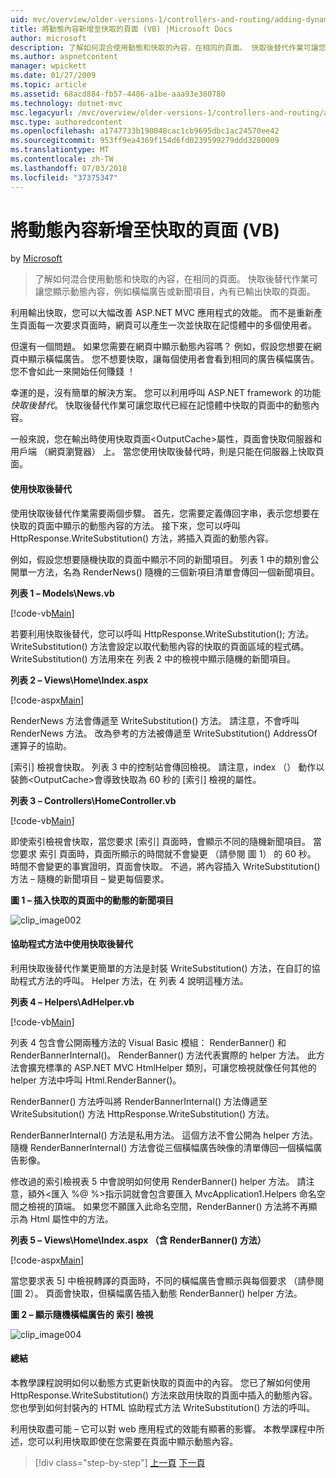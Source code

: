 ```yaml
---
uid: mvc/overview/older-versions-1/controllers-and-routing/adding-dynamic-content-to-a-cached-page-vb
title: 將動態內容新增至快取的頁面 (VB) |Microsoft Docs
author: microsoft
description: 了解如何混合使用動態和快取的內容，在相同的頁面。 快取後替代作業可讓您顯示橫幅廣告 o 之類的動態內容...
ms.author: aspnetcontent
manager: wpickett
ms.date: 01/27/2009
ms.topic: article
ms.assetid: 68acd884-fb57-4486-a1be-aaa93e380780
ms.technology: dotnet-mvc
msc.legacyurl: /mvc/overview/older-versions-1/controllers-and-routing/adding-dynamic-content-to-a-cached-page-vb
msc.type: authoredcontent
ms.openlocfilehash: a1747733b190048cac1cb9695dbc1ac24570ee42
ms.sourcegitcommit: 953ff9ea4369f154d6fd0239599279ddd3280009
ms.translationtype: MT
ms.contentlocale: zh-TW
ms.lasthandoff: 07/03/2018
ms.locfileid: "37375347"
---
```

<a name="adding-dynamic-content-to-a-cached-page-vb"></a>將動態內容新增至快取的頁面 (VB)
====================
by [Microsoft](https://github.com/microsoft)

> 了解如何混合使用動態和快取的內容，在相同的頁面。 快取後替代作業可讓您顯示動態內容，例如橫幅廣告或新聞項目，內有已輸出快取的頁面。


利用輸出快取，您可以大幅改善 ASP.NET MVC 應用程式的效能。 而不是重新產生頁面每一次要求頁面時，網頁可以產生一次並快取在記憶體中的多個使用者。

但還有一個問題。 如果您需要在網頁中顯示動態內容嗎？ 例如，假設您想要在網頁中顯示橫幅廣告。 您不想要快取，讓每個使用者會看到相同的廣告橫幅廣告。 您不會如此一來開始任何賺錢 ！

幸運的是，沒有簡單的解決方案。 您可以利用呼叫 ASP.NET framework 的功能*快取後替代*。 快取後替代作業可讓您取代已經在記憶體中快取的頁面中的動態內容。


一般來說，您在輸出時使用快取頁面&lt;OutputCache&gt;屬性，頁面會快取伺服器和用戶端 （網頁瀏覽器） 上。 當您使用快取後替代時，則是只能在伺服器上快取頁面。


#### <a name="using-post-cache-substitution"></a>使用快取後替代

使用快取後替代作業需要兩個步驟。 首先，您需要定義傳回字串，表示您想要在快取的頁面中顯示的動態內容的方法。 接下來，您可以呼叫 HttpResponse.WriteSubstitution() 方法，將插入頁面的動態內容。

例如，假設您想要隨機快取的頁面中顯示不同的新聞項目。 列表 1 中的類別會公開單一方法，名為 RenderNews() 隨機的三個新項目清單會傳回一個新聞項目。

**列表 1 – Models\News.vb**

[!code-vb[Main](adding-dynamic-content-to-a-cached-page-vb/samples/sample1.vb)]

若要利用快取後替代，您可以呼叫 HttpResponse.WriteSubstitution(); 方法。 WriteSubstitution() 方法會設定以取代動態內容的快取的頁面區域的程式碼。 WriteSubstitution() 方法用來在 列表 2 中的檢視中顯示隨機的新聞項目。

**列表 2 – Views\Home\Index.aspx**

[!code-aspx[Main](adding-dynamic-content-to-a-cached-page-vb/samples/sample2.aspx)]

RenderNews 方法會傳遞至 WriteSubstitution() 方法。 請注意，不會呼叫 RenderNews 方法。 改為參考的方法被傳遞至 WriteSubstitution() AddressOf 運算子的協助。

[索引] 檢視會快取。 列表 3 中的控制站會傳回檢視。 請注意，index （） 動作以裝飾&lt;OutputCache&gt;會導致快取為 60 秒的 [索引] 檢視的屬性。

**列表 3 – Controllers\HomeController.vb**

[!code-vb[Main](adding-dynamic-content-to-a-cached-page-vb/samples/sample3.vb)]

即使索引檢視會快取，當您要求 [索引] 頁面時，會顯示不同的隨機新聞項目。 當您要求 索引 頁面時，頁面所顯示的時間就不會變更 （請參閱 圖 1） 的 60 秒。 時間不會變更的事實證明，頁面會快取。 不過，將內容插入 WriteSubstitution() 方法 – 隨機的新聞項目 – 變更每個要求。

**圖 1 – 插入快取的頁面中的動態的新聞項目**

![clip_image002](adding-dynamic-content-to-a-cached-page-vb/_static/image1.jpg)

#### <a name="using-post-cache-substitution-in-helper-methods"></a>協助程式方法中使用快取後替代

利用快取後替代作業更簡單的方法是封裝 WriteSubstitution() 方法，在自訂的協助程式方法的呼叫。 Helper 方法，在 列表 4 說明這種方法。

**列表 4 – Helpers\AdHelper.vb**

[!code-vb[Main](adding-dynamic-content-to-a-cached-page-vb/samples/sample4.vb)]

列表 4 包含會公開兩種方法的 Visual Basic 模組： RenderBanner() 和 RenderBannerInternal()。 RenderBanner() 方法代表實際的 helper 方法。 此方法會擴充標準的 ASP.NET MVC HtmlHelper 類別，可讓您檢視就像任何其他的 helper 方法中呼叫 Html.RenderBanner()。

RenderBanner() 方法呼叫將 RenderBannerInternal() 方法傳遞至 WriteSubsitution() 方法 HttpResponse.WriteSubstitution() 方法。

RenderBannerInternal() 方法是私用方法。 這個方法不會公開為 helper 方法。 隨機 RenderBannerInternal() 方法會從三個橫幅廣告映像的清單傳回一個橫幅廣告影像。

修改過的索引檢視表 5 中會說明如何使用 RenderBanner() helper 方法。 請注意，額外&lt;匯入 %@ %&gt;指示詞就會包含要匯入 MvcApplication1.Helpers 命名空間之檢視的頂端。 如果您不願匯入此命名空間，RenderBanner() 方法將不再顯示為 Html 屬性中的方法。

**列表 5 – Views\Home\Index.aspx （含 RenderBanner() 方法）**

[!code-aspx[Main](adding-dynamic-content-to-a-cached-page-vb/samples/sample5.aspx)]

當您要求表 5] 中檢視轉譯的頁面時，不同的橫幅廣告會顯示與每個要求 （請參閱 [圖 2）。 頁面會快取，但橫幅廣告插入動態 RenderBanner() helper 方法。

**圖 2 – 顯示隨機橫幅廣告的 索引 檢視**

![clip_image004](adding-dynamic-content-to-a-cached-page-vb/_static/image2.jpg)

#### <a name="summary"></a>總結

本教學課程說明如何以動態方式更新快取的頁面中的內容。 您已了解如何使用 HttpResponse.WriteSubstitution() 方法來啟用快取的頁面中插入的動態內容。 您也學到如何封裝內的 HTML 協助程式方法 WriteSubstitution() 方法的呼叫。

利用快取盡可能 – 它可以對 web 應用程式的效能有顯著的影響。 本教學課程中所述，您可以利用快取即使在您需要在頁面中顯示動態內容。

> [!div class="step-by-step"]
> [上一頁](improving-performance-with-output-caching-vb.md)
> [下一頁](creating-a-controller-vb.md)
